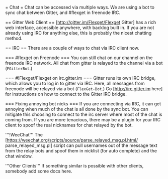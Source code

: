 = Chat =
Chat can be accessed via multiple ways. We are using a bot to sync chat between Gitter, and #flexget in freenode IRC.

== Gitter Web Client ==
[http://gitter.im/Flexget/Flexget Gitter] has a rich web interface, accessible anywhere, with backlog built in. If you are not already using IRC for anything else, this is probably the nicest chatting method.

== IRC ==
There are a couple of ways to chat via IRC client now.

=== #flexget on Freenode ===
You can still chat on our channel on the freenode IRC network. All chat from gitter is relayed to the channel via a bot (`FGitterBot`.)

=== #!Flexget/Flexget on irc.gitter.im ===
Gitter runs its own IRC bridge, which allows you to log in to gitter via IRC. Here, all messages from freenode will be relayed via a bot (`FlexGet-Bot`.) Go [http://irc.gitter.im here] for instructions on how to connect to the Gitter IRC bridge.

=== Fixing annoying bot nicks ===
If you are connecting via IRC, it can get annoying when much of the chat is all done by the sync bot. You can mitigate this choosing to connect to the irc server where most of the chat is coming from. If you are more tenacious, there may be a plugin for your IRC client to spoof the real nicknames for chat relayed by the bot.

'''!WeeChat'''
The [https://weechat.org/scripts/source/parse_relayed_msg.pl.html/ parse_relayed_msg.pl] script can pull usernames out of the message text from the relay bots and spoof them in nicklist (for auto complete) and the chat window.

'''Other Clients'''
If something similar is possible with other clients, somebody add some docs here.